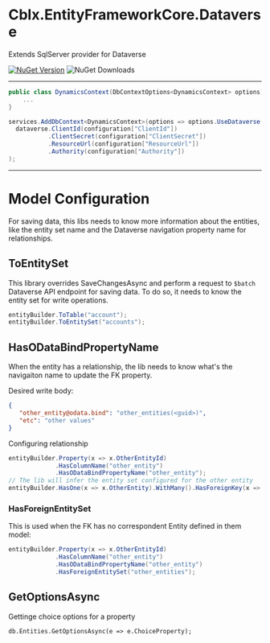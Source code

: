 # Cblx.EntityFrameworkCore.Dataverse
Extends SqlServer provider for Dataverse

[![NuGet Version](https://img.shields.io/nuget/v/Cblx.EntityFrameworkCore.Dataverse)](https://www.nuget.org/packages/Cblx.EntityFrameworkCore.Dataverse)
![NuGet Downloads](https://img.shields.io/nuget/dt/Cblx.EntityFrameworkCore.Dataverse)



---

```csharp
public class DynamicsContext(DbContextOptions<DynamicsContext> options) : DataverseDbContext(options){
    ...
}
```

```csharp
services.AddDbContext<DynamicsContext>(options => options.UseDataverse(dataverse =>
  dataverse.ClientId(configuration["ClientId"])
           .ClientSecret(configuration["ClientSecret"])
           .ResourceUrl(configuration["ResourceUrl"])
           .Authority(configuration["Authority"])
);
```
---
# Model Configuration

For saving data, this libs needs to know more information about the entities, like the entity set name and the Dataverse navigation property name for relationships.

## ToEntitySet

This library overrides SaveChangesAsync and perform a request to `$batch` Dataverse API endpoint for saving data.
To do so, it needs to know the entity set for write operations.

```csharp
entityBuilder.ToTable("account");
entityBuilder.ToEntitySet("accounts");
```

## HasODataBindPropertyName

When the entity has a relationship, the lib needs to know what's the navigaiton name to update the FK property.

Desired write body:

```json
{
   "other_entity@odata.bind": "other_entities(<guid>)",
   "etc": "other values"
}
```
Configuring relationship
```csharp
entityBuilder.Property(x => x.OtherEntityId)
             .HasColumnName("other_entity")
             .HasODataBindPropertyName("other_entity");
// The lib will infer the entity set configured for the other entity
entityBuilder.HasOne(x => x.OtherEntity).WithMany().HasForeignKey(x => x.OtherEntityId);
```
### HasForeignEntitySet
This is used when the FK has no correspondent Entity defined in them model:
```csharp
entityBuilder.Property(x => x.OtherEntityId)
             .HasColumnName("other_entity")
             .HasODataBindPropertyName("other_entity")
             .HasForeignEntitySet("other_entities");
```

## GetOptionsAsync

Gettinge choice options for a property

```
db.Entities.GetOptionsAsync(e => e.ChoiceProperty);
```
